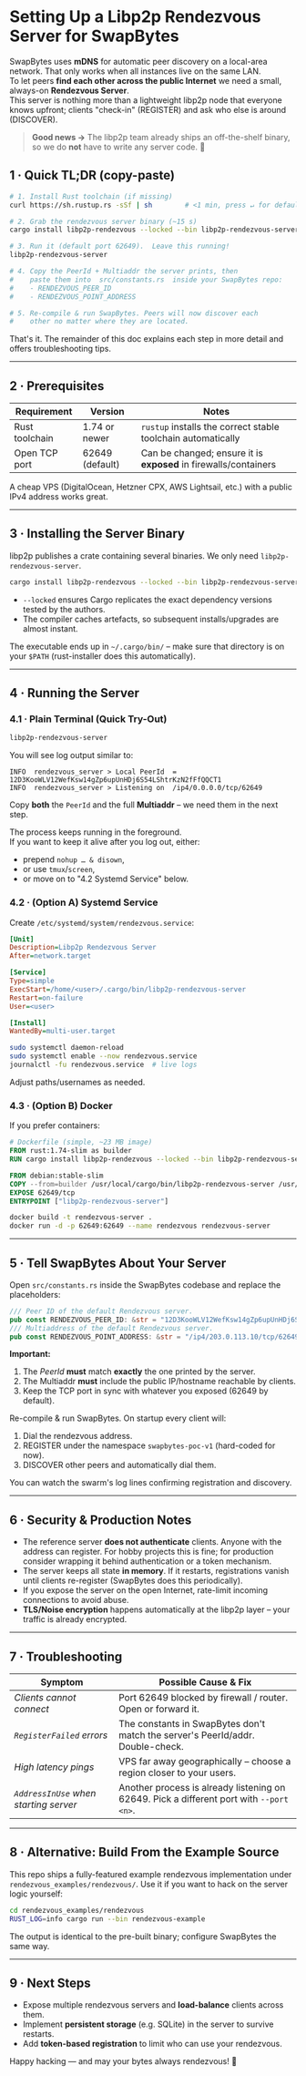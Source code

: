 # Setting Up a Libp2p Rendezvous Server for SwapBytes

SwapBytes uses **mDNS** for automatic peer discovery on a local-area network. That only works when all instances live on the same LAN.  
To let peers **find each other across the public Internet** we need a small, always-on **Rendezvous Server**.  
This server is nothing more than a lightweight libp2p node that everyone knows upfront; clients "check-in" (REGISTER) and ask who else is around (DISCOVER).

> **Good news →** The libp2p team already ships an off-the-shelf binary, so we do **not** have to write any server code. 🎉

## 1 · Quick TL;DR (copy-paste)

```bash
# 1. Install Rust toolchain (if missing)
curl https://sh.rustup.rs -sSf | sh        # <1 min, press ↵ for defaults

# 2. Grab the rendezvous server binary (~15 s)
cargo install libp2p-rendezvous --locked --bin libp2p-rendezvous-server

# 3. Run it (default port 62649).  Leave this running!
libp2p-rendezvous-server

# 4. Copy the PeerId + Multiaddr the server prints, then
#    paste them into  src/constants.rs  inside your SwapBytes repo:
#    - RENDEZVOUS_PEER_ID
#    - RENDEZVOUS_POINT_ADDRESS

# 5. Re-compile & run SwapBytes. Peers will now discover each
#    other no matter where they are located.
```

That's it. The remainder of this doc explains each step in more detail and offers troubleshooting tips.

---

## 2 · Prerequisites

| Requirement | Version | Notes |
|-------------|---------|-------|
| Rust toolchain | 1.74 or newer | `rustup` installs the correct stable toolchain automatically |
| Open TCP port | 62649 (default) | Can be changed; ensure it is **exposed** in firewalls/containers |

A cheap VPS (DigitalOcean, Hetzner CPX, AWS Lightsail, etc.) with a public IPv4 address works great.

---

## 3 · Installing the Server Binary

libp2p publishes a crate containing several binaries. We only need `libp2p-rendezvous-server`.

```bash
cargo install libp2p-rendezvous --locked --bin libp2p-rendezvous-server
```

* `--locked` ensures Cargo replicates the exact dependency versions tested by the authors.
* The compiler caches artefacts, so subsequent installs/upgrades are almost instant.

The executable ends up in `~/.cargo/bin/` – make sure that directory is on your `$PATH` (rust-installer does this automatically).

---

## 4 · Running the Server

### 4.1 · Plain Terminal (Quick Try-Out)

```bash
libp2p-rendezvous-server
```

You will see log output similar to:

```text
INFO  rendezvous_server > Local PeerId  = 12D3KooWLV12WefKsw14gZp6upUnHDj6S54LShtrKzN2fFfQQCT1
INFO  rendezvous_server > Listening on  /ip4/0.0.0.0/tcp/62649
```

Copy **both** the `PeerId` and the full **Multiaddr** – we need them in the next step.

The process keeps running in the foreground.  
If you want to keep it alive after you log out, either:

* prepend `nohup … & disown`,
* or use `tmux`/`screen`,
* or move on to "4.2 Systemd Service" below.

### 4.2 · (Option A) Systemd Service

Create `/etc/systemd/system/rendezvous.service`:

```ini
[Unit]
Description=Libp2p Rendezvous Server
After=network.target

[Service]
Type=simple
ExecStart=/home/<user>/.cargo/bin/libp2p-rendezvous-server
Restart=on-failure
User=<user>

[Install]
WantedBy=multi-user.target
```

```bash
sudo systemctl daemon-reload
sudo systemctl enable --now rendezvous.service
journalctl -fu rendezvous.service  # live logs
```

Adjust paths/usernames as needed.

### 4.3 · (Option B) Docker

If you prefer containers:

```Dockerfile
# Dockerfile (simple, ~23 MB image)
FROM rust:1.74-slim as builder
RUN cargo install libp2p-rendezvous --locked --bin libp2p-rendezvous-server

FROM debian:stable-slim
COPY --from=builder /usr/local/cargo/bin/libp2p-rendezvous-server /usr/local/bin/
EXPOSE 62649/tcp
ENTRYPOINT ["libp2p-rendezvous-server"]
```

```bash
docker build -t rendezvous-server .
docker run -d -p 62649:62649 --name rendezvous rendezvous-server
```

---

## 5 · Tell SwapBytes About Your Server

Open `src/constants.rs` inside the SwapBytes codebase and replace the placeholders:

```rust
/// Peer ID of the default Rendezvous server.
pub const RENDEZVOUS_PEER_ID: &str = "12D3KooWLV12WefKsw14gZp6upUnHDj6S54LShtrKzN2fFfQQCT1";
/// Multiaddress of the default Rendezvous server.
pub const RENDEZVOUS_POINT_ADDRESS: &str = "/ip4/203.0.113.10/tcp/62649";
```

**Important:**

1. The *PeerId* **must** match **exactly** the one printed by the server.
2. The Multiaddr **must** include the public IP/hostname reachable by clients.
3. Keep the TCP port in sync with whatever you exposed (62649 by default).

Re-compile & run SwapBytes. On startup every client will:

1. Dial the rendezvous address.
2. REGISTER under the namespace `swapbytes-poc-v1` (hard-coded for now).
3. DISCOVER other peers and automatically dial them.

You can watch the swarm's log lines confirming registration and discovery.

---

## 6 · Security & Production Notes

* The reference server **does not authenticate** clients. Anyone with the address can register.  For hobby projects this is fine; for production consider wrapping it behind authentication or a token mechanism.
* The server keeps all state **in memory**. If it restarts, registrations vanish until clients re-register (SwapBytes does this periodically).
* If you expose the server on the open Internet, rate-limit incoming connections to avoid abuse.
* **TLS/Noise encryption** happens automatically at the libp2p layer – your traffic is already encrypted.

---

## 7 · Troubleshooting

| Symptom | Possible Cause & Fix |
|---------|----------------------|
| *Clients cannot connect* | Port 62649 blocked by firewall / router. Open or forward it. |
| *`RegisterFailed` errors* | The constants in SwapBytes don't match the server's PeerId/addr. Double-check. |
| *High latency pings* | VPS far away geographically – choose a region closer to your users. |
| *`AddressInUse` when starting server* | Another process is already listening on 62649. Pick a different port with `--port <n>`. |

---

## 8 · Alternative: Build From the Example Source

This repo ships a fully-featured example rendezvous implementation under `rendezvous_examples/rendezvous/`.
Use it if you want to hack on the server logic yourself:

```bash
cd rendezvous_examples/rendezvous
RUST_LOG=info cargo run --bin rendezvous-example
```

The output is identical to the pre-built binary; configure SwapBytes the same way.

---

## 9 · Next Steps

* Expose multiple rendezvous servers and **load-balance** clients across them.
* Implement **persistent storage** (e.g. SQLite) in the server to survive restarts.
* Add **token-based registration** to limit who can use your rendezvous.

Happy hacking — and may your bytes always rendezvous! 🚀